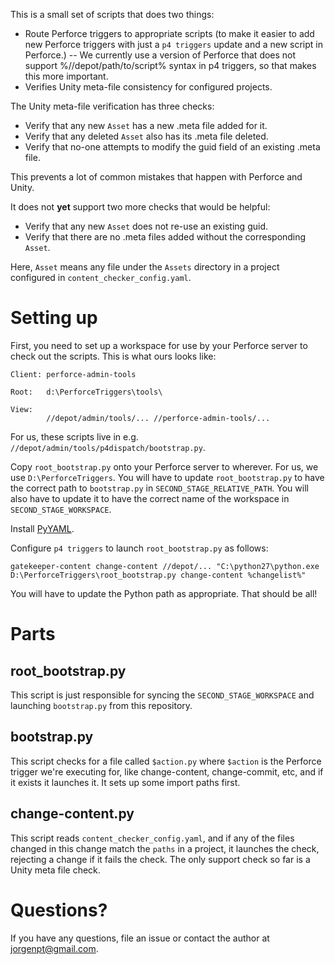 This is a small set of scripts that does two things:

 - Route Perforce triggers to appropriate scripts (to make it easier to add new Perforce triggers with just a `p4 triggers` update and a new script in Perforce.)
 -- We currently use a version of Perforce that does not support %//depot/path/to/script% syntax in p4 triggers, so that makes this more important.
 - Verifies Unity meta-file consistency for configured projects.

The Unity meta-file verification has three checks:

 - Verify that any new `Asset` has a new .meta file added for it.
 - Verify that any deleted `Asset` also has its .meta file deleted.
 - Verify that no-one attempts to modify the guid field of an existing .meta file.

This prevents a lot of common mistakes that happen with Perforce and Unity.

It does not **yet** support two more checks that would be helpful:

 - Verify that any new `Asset` does not re-use an existing guid.
 - Verify that there are no .meta files added without the corresponding `Asset`.

Here, `Asset` means any file under the `Assets` directory in a project configured in `content_checker_config.yaml`.

# Setting up

First, you need to set up a workspace for use by your Perforce server to check out the scripts. This is what ours looks like:

    Client: perforce-admin-tools

    Root:   d:\PerforceTriggers\tools\

    View:
            //depot/admin/tools/... //perforce-admin-tools/...

For us, these scripts live in e.g. `//depot/admin/tools/p4dispatch/bootstrap.py`.

Copy `root_bootstrap.py` onto your Perforce server to wherever. For us, we use `D:\PerforceTriggers`. You will have to update `root_bootstrap.py` to
have the correct path to `bootstrap.py` in `SECOND_STAGE_RELATIVE_PATH`. You will also have to update it to have the correct name of the workspace in `SECOND_STAGE_WORKSPACE`.

Install [PyYAML](pyyaml).

Configure `p4 triggers` to launch `root_bootstrap.py` as follows:

    gatekeeper-content change-content //depot/... "C:\python27\python.exe D:\PerforceTriggers\root_bootstrap.py change-content %changelist%"

You will have to update the Python path as appropriate. That should be all!

# Parts

## root_bootstrap.py

This script is just responsible for syncing the `SECOND_STAGE_WORKSPACE` and launching `bootstrap.py` from this repository.

## bootstrap.py

This script checks for a file called `$action.py` where `$action` is the Perforce trigger we're executing for, like change-content, change-commit, etc,
and if it exists it launches it. It sets up some import paths first.

## change-content.py

This script reads `content_checker_config.yaml`, and if any of the files changed in this change match the `paths` in a project,
it launches the check, rejecting a change if it fails the check. The only support check so far is a Unity meta file check.


# Questions?

If you have any questions, file an issue or contact the author at jorgenpt@gmail.com.

[pyyaml]: http://pyyaml.org/wiki/PyYAML
